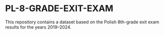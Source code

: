 # PL-8-GRADE-EXIT-EXAM
This repository contains a dataset based on the Polish 8th-grade exit exam results for the years 2019–2024.
